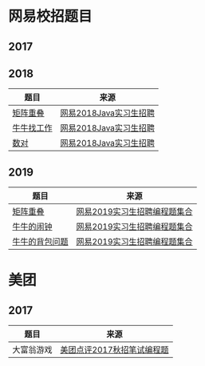 # 网易校招题目
## 2017
## 2018
|题目|来源|
|------|------|
|[矩阵重叠](new-coder\campus\netease\2018\RectangularOverlap.md)|[网易2018Java实习生招聘](https://www.nowcoder.com/test/9763997/summary)|
|[牛牛找工作](new-coder\campus\netease\2018\FindWork.md)|[网易2018Java实习生招聘](https://www.nowcoder.com/questionTerminal/5e1b251c90ba4e6982cb349076ed4449)|
|[数对](new-coder\campus\netease\2018\NumberPair.md)|[网易2018Java实习生招聘](https://www.nowcoder.com/questionTerminal/32d1c4f18d144b6e9eb1e13481f717c5)|
## 2019
|题目|来源|
|------|------|
|[矩阵重叠](new-coder\campus\netease\2018\RectangularOverlap.md)|[网易2019实习生招聘编程题集合](https://www.nowcoder.com/test/9763997/summary)|
|[牛牛的闹钟](new-coder\campus\netease\2018\NiuniuAlarmClock.md)|[网易2019实习生招聘编程题集合](https://www.nowcoder.com/test/9763997/summary)|
|[牛牛的背包问题](new-coder\campus\netease\2018\NiuniuBackpackProblem.md)|[网易2019实习生招聘编程题集合](https://www.nowcoder.com/test/9763997/summary)|

# 美团
## 2017
|题目|来源|
|------|------|
|大富翁游戏|[美团点评2017秋招笔试编程题](https://www.nowcoder.com/question/next?pid=5583018&qid=105232&tid=21560304)|

